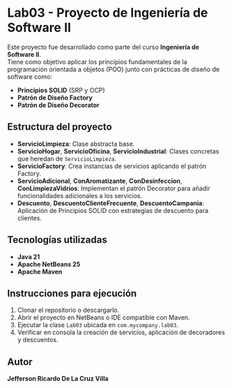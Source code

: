 # Lab03 - Proyecto de Ingeniería de Software II

Este proyecto fue desarrollado como parte del curso **Ingeniería de Software II**.  
Tiene como objetivo aplicar los principios fundamentales de la programación orientada a objetos (POO) junto con prácticas de diseño de software como:

- **Principios SOLID** (SRP y OCP)
- **Patrón de Diseño Factory**
- **Patrón de Diseño Decorator**

## Estructura del proyecto

- **ServicioLimpieza**: Clase abstracta base.
- **ServicioHogar**, **ServicioOficina**, **ServicioIndustrial**: Clases concretas que heredan de `ServicioLimpieza`.
- **ServicioFactory**: Crea instancias de servicios aplicando el patrón Factory.
- **ServicioAdicional**, **ConAromatizante**, **ConDesinfeccion**, **ConLimpiezaVidrios**: Implementan el patrón Decorator para añadir funcionalidades adicionales a los servicios.
- **Descuento**, **DescuentoClienteFrecuente**, **DescuentoCampania**: Aplicación de Principios SOLID con estrategias de descuento para clientes.

## Tecnologías utilizadas

- **Java 21**
- **Apache NetBeans 25**
- **Apache Maven**

## Instrucciones para ejecución

1. Clonar el repositorio o descargarlo.
2. Abrir el proyecto en NetBeans o IDE compatible con Maven.
3. Ejecutar la clase `Lab03` ubicada en `com.mycompany.lab03`.
4. Verificar en consola la creación de servicios, aplicación de decoradores y descuentos.

## Autor

**Jefferson Ricardo De La Cruz Villa**
